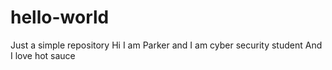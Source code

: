# hello-world
Just a simple repository
Hi I am Parker and I am cyber security student
And I love hot sauce
